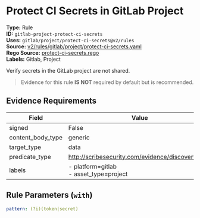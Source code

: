# Protect CI Secrets in GitLab Project  
**Type:** Rule  
**ID:** `gitlab-project-protect-ci-secrets`  
**Uses:** `gitlab/project/protect-ci-secrets@v2/rules`  
**Source:** [v2/rules/gitlab/project/protect-ci-secrets.yaml](https://github.com/scribe-public/sample-policies/v2/rules/gitlab/project/protect-ci-secrets.yaml)  
**Rego Source:** [protect-ci-secrets.rego](https://github.com/scribe-public/sample-policies/v2/rules/gitlab/project/protect-ci-secrets.rego)  
**Labels:** Gitlab, Project  

Verify secrets in the GitLab project are not shared.

> Evidence for this rule **IS NOT** required by default but is recommended.


## Evidence Requirements  
| Field | Value |
|-------|-------|
| signed | False |
| content_body_type | generic |
| target_type | data |
| predicate_type | http://scribesecurity.com/evidence/discovery/v0.1 |
| labels | - platform=gitlab<br>- asset_type=project |

## Rule Parameters (`with`)  
```yaml
pattern: (?i)(token|secret)
```

